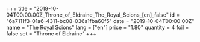 +++
title = "2019-10-04T00:00:00Z_Throne_of_Eldraine_The_Royal_Scions_[en]_false"
id = "6a7111f3-01a6-4311-bc08-036a1fba60f5"
date = "2019-10-04T00:00:00Z"
name = "The Royal Scions"
lang = ["en"]
price = "1.80"
quantity = 4
foil = false
set = "Throne of Eldraine"
+++
